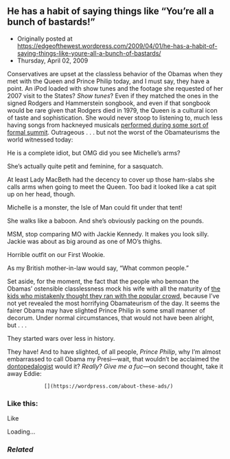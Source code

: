 ## He has a habit of saying things like “You’re all a bunch of bastards!”

 * Originally posted at https://edgeofthewest.wordpress.com/2009/04/01/he-has-a-habit-of-saying-things-like-youre-all-a-bunch-of-bastards/
 * Thursday, April 02, 2009

Conservatives are upset at the classless behavior of the Obamas when they met with the Queen and Prince Philip today, and I must say, they have a point.  An iPod loaded with show tunes and the footage she requested of her 2007 visit to the States?  _Show tunes_?  Even if they matched the ones in the signed Rodgers and Hammerstein songbook, and even if that songbook would be rare given that Rodgers died in 1979, the Queen is a cultural icon of taste and sophistication.  She  would never stoop to listening to, much less having songs from hackneyed musicals [performed during some sort of formal summit](http://query.nytimes.com/gst/fullpage.html?res=9500E6D6143EF936A15752C1A9629C8B63).  Outrageous . . . but not the worst of the Obamateurisms the world witnessed today:

He is a complete idiot, but OMG did you see Michelle’s arms?

She’s actually quite petit and feminine, for a sasquatch.

At least Lady MacBeth had the decency to cover up those ham-slabs she calls arms when going to meet the Queen. Too bad it looked like a cat spit up on her head, though.

Michelle is a monster, the Isle of Man could fit under that tent!

She walks like a baboon. And she’s obviously packing on the pounds.

MSM, stop comparing MO with Jackie Kennedy. It makes you look silly. Jackie was about as big around as one of MO’s thighs.

Horrible outfit on our First Wookie.

As my British mother-in-law would say, “What common people.”

Set aside, for the moment, the fact that the people who bemoan the Obamas’ ostensible classlessness mock his wife with all the maturity of [the kids who mistakenly thought they ran with the popular crowd](http://acephalous.typepad.com/acephalous/2009/03/im-moving-to-the-country.html), because I’ve not yet revealed the most horrifying Obamateurism of the day.  It seems the fairer Obama may have slighted Prince Philip in some small manner of decorum.  Under normal circumstances, that would not have been alright, but . . .

They started wars over less in history.

They have!  And to have slighted, of all people, _Prince Philip_, why I’m almost embarrassed to call Obama my Presi—wait, that wouldn’t be acclaimed the [dontopedalogist](http://www.doubletongued.org/index.php/citations/dontopedalogy\_1/) would it?  _Really_?  _Give me a fuc_—on second thought, take it away Eddie:



		

			

				[](https://wordpress.com/about-these-ads/)
				

					
				

			

		

### Like this:

Like

 
Loading...

[]()

### _Related_

